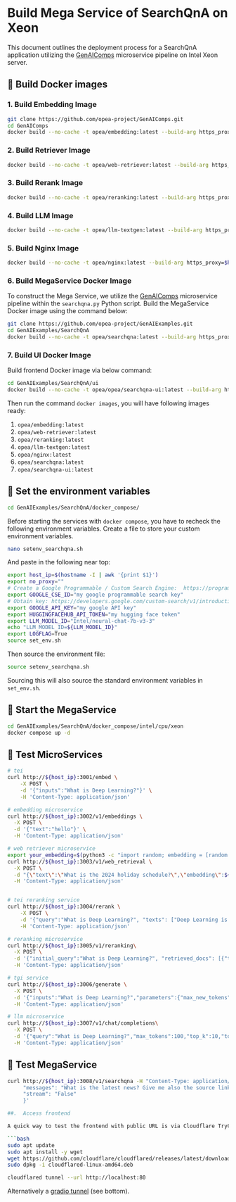 # Build Mega Service of SearchQnA on Xeon

This document outlines the deployment process for a SearchQnA application utilizing the [GenAIComps](https://github.com/opea-project/GenAIComps.git) microservice pipeline on Intel Xeon server.

## 🚀 Build Docker images

### 1. Build Embedding Image

```bash
git clone https://github.com/opea-project/GenAIComps.git
cd GenAIComps
docker build --no-cache -t opea/embedding:latest --build-arg https_proxy=$https_proxy --build-arg http_proxy=$http_proxy -f comps/embeddings/src/Dockerfile .
```

### 2. Build Retriever Image

```bash
docker build --no-cache -t opea/web-retriever:latest --build-arg https_proxy=$https_proxy --build-arg http_proxy=$http_proxy -f comps/web_retrievers/src/Dockerfile .
```

### 3. Build Rerank Image

```bash
docker build --no-cache -t opea/reranking:latest --build-arg https_proxy=$https_proxy --build-arg http_proxy=$http_proxy -f comps/rerankings/src/Dockerfile .
```

### 4. Build LLM Image

```bash
docker build --no-cache -t opea/llm-textgen:latest --build-arg https_proxy=$https_proxy --build-arg http_proxy=$http_proxy -f comps/llms/src/text-generation/Dockerfile .
```

### 5. Build Nginx Image

```bash
docker build --no-cache -t opea/nginx:latest --build-arg https_proxy=$https_proxy --build-arg http_proxy=$http_proxy -f comps/third_parties/nginx/src/Dockerfile .

```

### 6. Build MegaService Docker Image

To construct the Mega Service, we utilize the [GenAIComps](https://github.com/opea-project/GenAIComps.git) microservice pipeline within the `searchqna.py` Python script. Build the MegaService Docker image using the command below:

```bash
git clone https://github.com/opea-project/GenAIExamples.git
cd GenAIExamples/SearchQnA
docker build --no-cache -t opea/searchqna:latest --build-arg https_proxy=$https_proxy --build-arg http_proxy=$http_proxy -f Dockerfile .
```

### 7. Build UI Docker Image

Build frontend Docker image via below command:

```bash
cd GenAIExamples/SearchQnA/ui
docker build --no-cache -t opea/opea/searchqna-ui:latest --build-arg https_proxy=$https_proxy --build-arg http_proxy=$http_proxy -f ./docker/Dockerfile .
```

Then run the command `docker images`, you will have following images ready:

1. `opea/embedding:latest`
2. `opea/web-retriever:latest`
3. `opea/reranking:latest`
4. `opea/llm-textgen:latest`
5. `opea/nginx:latest`
6. `opea/searchqna:latest`
7. `opea/searchqna-ui:latest`

## 🚀 Set the environment variables

```bash
cd GenAIExamples/SearchQnA/docker_compose/
```

Before starting the services with `docker compose`, you have to recheck the following environment variables. Create a file to store
your custom environment variables.

```bash
nano setenv_searchqna.sh
```

And paste in the following near top:

```bash
export host_ip=$(hostname -I | awk '{print $1}')
export no_proxy=""
# Create a Google Programmable / Custom Search Engine:  https://programmablesearchengine.google.com/controlpanel/create
export GOOGLE_CSE_ID="my google programmable search key"
# Obtain key: https://developers.google.com/custom-search/v1/introduction
export GOOGLE_API_KEY="my google API key"
export HUGGINGFACEHUB_API_TOKEN="my hugging face token"
export LLM_MODEL_ID="Intel/neural-chat-7b-v3-3"
echo "LLM_MODEL_ID=${LLM_MODEL_ID}"
export LOGFLAG=True
source set_env.sh
```

Then source the environment file:

```bash
source setenv_searchqna.sh
```

Sourcing this will also source the standard environment variables in `set_env.sh`.

## 🚀 Start the MegaService

```bash
cd GenAIExamples/SearchQnA/docker_compose/intel/cpu/xeon
docker compose up -d
```

## 🚀 Test MicroServices

```bash
# tei
curl http://${host_ip}:3001/embed \
    -X POST \
    -d '{"inputs":"What is Deep Learning?"}' \
    -H 'Content-Type: application/json'

# embedding microservice
curl http://${host_ip}:3002/v1/embeddings \
  -X POST \
  -d '{"text":"hello"}' \
  -H 'Content-Type: application/json'

# web retriever microservice
export your_embedding=$(python3 -c "import random; embedding = [random.uniform(-1, 1) for _ in range(768)]; print(embedding)")
curl http://${host_ip}:3003/v1/web_retrieval \
  -X POST \
  -d "{\"text\":\"What is the 2024 holiday schedule?\",\"embedding\":${your_embedding}}" \
  -H 'Content-Type: application/json'


# tei reranking service
curl http://${host_ip}:3004/rerank \
    -X POST \
    -d '{"query":"What is Deep Learning?", "texts": ["Deep Learning is not...", "Deep learning is..."]}' \
    -H 'Content-Type: application/json'

# reranking microservice
curl http://${host_ip}:3005/v1/reranking\
  -X POST \
  -d '{"initial_query":"What is Deep Learning?", "retrieved_docs": [{"text":"Deep Learning is not..."}, {"text":"Deep learning is..."}]}' \
  -H 'Content-Type: application/json'

# tgi service
curl http://${host_ip}:3006/generate \
  -X POST \
  -d '{"inputs":"What is Deep Learning?","parameters":{"max_new_tokens":100, "do_sample": true}}' \
  -H 'Content-Type: application/json'

# llm microservice
curl http://${host_ip}:3007/v1/chat/completions\
  -X POST \
  -d '{"query":"What is Deep Learning?","max_tokens":100,"top_k":10,"top_p":0.95,"typical_p":0.95,"temperature":0.01,"repetition_penalty":1.03,"stream":false}' \
  -H 'Content-Type: application/json'

```

## 🚀 Test MegaService

````bash
curl http://${host_ip}:3008/v1/searchqna -H "Content-Type: application/json" -d '{
     "messages": "What is the latest news? Give me also the source link.",
     "stream": "False"
     }'

##.  Access frontend

A quick way to test the frontend with public URL is via Cloudflare TryCloudflare tunnel.

```bash
sudo apt update
sudo apt install -y wget
wget https://github.com/cloudflare/cloudflared/releases/latest/download/cloudflared-linux-amd64.deb
sudo dpkg -i cloudflared-linux-amd64.deb

cloudflared tunnel --url http://localhost:80

````

Alternatively a [gradio tunnel](https://console.cloud.intel.com/docs/tutorials/expose_app_tunnels.html) (see bottom).

```

```
